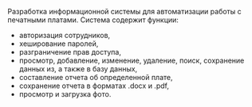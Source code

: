 Разработка информационной системы для автоматизации работы с печатными платами. 
Система содержит функции:
-	авторизация сотрудников,
-	хеширование паролей,
-	разграничение прав доступа, 
-	просмотр, добавление, изменение, удаление, поиск, сохранение данных из, а также в базу данных, 
-	составление отчета об определенной плате, 
-	сохранение отчета в форматах .docx и .pdf, 
-	просмотр и загрузка фото.
